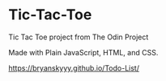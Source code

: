 # Tic-Tac-Toe
Tic Tac Toe project from The Odin Project

Made with Plain JavaScript, HTML, and CSS.

https://bryanskyyy.github.io/Todo-List/
